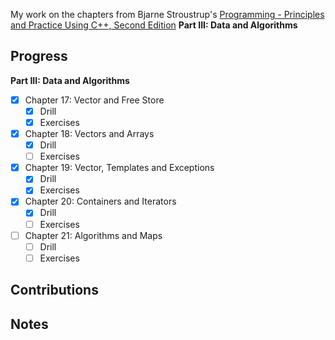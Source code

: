 My work on the chapters from Bjarne Stroustrup's [Programming - Principles and Practice Using C++, Second Edition](https://www.stroustrup.com/programming.html) **Part III: Data and Algorithms**

## Progress

**Part III: Data and Algorithms**

- [X] Chapter 17: Vector and Free Store
    - [X] Drill
    - [X] Exercises
- [X] Chapter 18: Vectors and Arrays
    - [X] Drill
    - [ ] Exercises
- [X] Chapter 19: Vector, Templates and Exceptions
    - [X] Drill
    - [X] Exercises
- [X] Chapter 20: Containers and Iterators
    - [X] Drill
    - [ ] Exercises
- [ ] Chapter 21: Algorithms and Maps
    - [ ] Drill
    - [ ] Exercises      
      
## Contributions

## Notes


